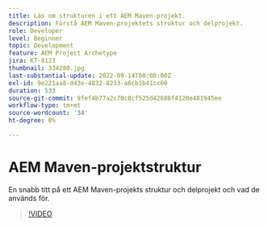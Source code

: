 ```yaml
---
title: Läs om strukturen i ett AEM Maven-projekt.
description: Förstå AEM Maven-projektets struktur och delprojekt.
role: Developer
level: Beginner
topic: Development
feature: AEM Project Archetype
jira: KT-8123
thumbnail: 334280.jpg
last-substantial-update: 2022-09-14T00:00:00Z
exl-id: 9e221aa8-d43e-4832-8233-a6cb1b41cc60
duration: 533
source-git-commit: 9fef4b77a2c70c8cf525d42686f4120e481945ee
workflow-type: tm+mt
source-wordcount: '34'
ht-degree: 0%

---
```


# AEM Maven-projektstruktur

En snabb titt på ett AEM Maven-projekts struktur och delprojekt och vad de används för.

>[!VIDEO](https://video.tv.adobe.com/v/334280?quality=12&learn=on)
